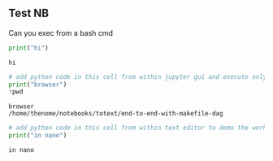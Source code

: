 
## Test NB
Can you exec from a bash cmd


```python
print("hi")
```

    hi



```python
# add python code in this cell from within jupyter gui and execute only this cell to demo the workflow
print("browser")
!pwd
```

    browser
    /home/thenome/notebooks/totext/end-to-end-with-makefile-dag



```python
# add python code in this cell from within text editor to demo the workflow
print("in nano")
```

    in nano


